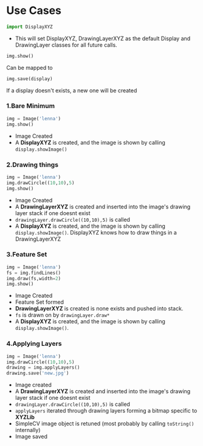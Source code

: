 Use Cases
=========
```python
import DisplayXYZ
```
+ This will set DisplayXYZ, DrawingLayerXYZ as the default Display and DrawingLayer classes for all future calls.

```python
img.show()
```
Can be mapped to
```python
img.save(display)
```
If a display doesn't exists, a new one will be created

### 1.Bare Minimum
```python
img = Image('lenna')
img.show()
```
+ Image Created
+ A **DisplayXYZ** is created, and the image is shown by calling `display.showImage()`

### 2.Drawing things
```python
img = Image('lenna')
img.drawCircle((10,10),5)
img.show()
```
+ Image Created
+ A **DrawingLayerXYZ** is created and inserted into the image's drawing layer stack if one doesnt exist
+ `drawingLayer.drawCircle((10,10),5)` is called
+ A **DisplayXYZ** is created, and the image is shown by calling `display.showImage()`. DisplayXYZ knows how to draw things in a DrawingLayerXYZ

### 3.Feature Set
```python
img = Image('lenna')
fs = img.findLines()
img.draw(fs,width=2)
img.show()
```
+ Image Created
+ Feature Set formed
+ **DrawingLayerXYZ** is created is none exists and pushed into stack.
+ `fs` is drawn on by `drawingLayer.draw*`
+ A **DisplayXYZ** is created, and the image is shown by calling `display.showImage()`.

### 4.Applying Layers
```python
img = Image('lenna')
img.drawCircle((10,10),5)
drawing = img.applyLayers()
drawing.save('new.jpg')
```
+ Image created 
+ A **DrawingLayerXYZ** is created and inserted into the image's drawing layer stack if one doesnt exist
+ `drawingLayer.drawCircle((10,10),5)` is called
+ `applyLayers` iterated through drawing layers forming a bitmap specific to **XYZLib**
+ SimpleCV image object is retuned (most probably by calling `toString()` internally)
+ Image saved


